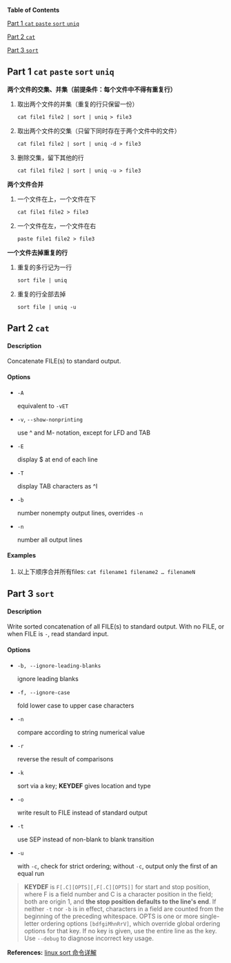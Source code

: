 **Table of Contents**

[Part 1 `cat` `paste` `sort` `uniq`](#part-1-cat-paste-sort-uniq)

[Part 2 `cat`](#part-2-cat)

[Part 3 `sort`](#part-3-sort)


## Part 1 `cat` `paste` `sort` `uniq`

**两个文件的交集、并集（前提条件：每个文件中不得有重复行）**

1. 取出两个文件的并集（重复的行只保留一份）

    ```
    cat file1 file2 | sort | uniq > file3
    ```

2. 取出两个文件的交集（只留下同时存在于两个文件中的文件）

    ```
    cat file1 file2 | sort | uniq -d > file3
    ```

3. 删除交集，留下其他的行

    ```
    cat file1 file2 | sort | uniq -u > file3
    ```

**两个文件合并**

1. 一个文件在上，一个文件在下

    ```
    cat file1 file2 > file3
    ```

2. 一个文件在左，一个文件在右

    ```
    paste file1 file2 > file3
    ```

**一个文件去掉重复的行**

1. 重复的多行记为一行

    ```
    sort file | uniq
    ```

2. 重复的行全部去掉

    ```
    sort file | uniq -u
    ```


## Part 2 `cat`

#### Description

Concatenate FILE(s) to standard output.

#### Options

- `-A`

    equivalent to `-vET`

- `-v`, `--show-nonprinting`

    use ^ and M- notation, except for LFD and TAB

- `-E`

    display $ at end of each line

- `-T`

    display TAB characters as ^I

- `-b`

    number nonempty output lines, overrides `-n`

- `-n`

    number all output lines

#### Examples

1. 以上下顺序合并所有files: `cat filename1 filename2 … filenameN`


## Part 3 `sort`

#### Description

Write sorted concatenation of all FILE(s) to standard output. With no FILE, or when FILE is `-`, read standard input.

#### Options

- `-b, --ignore-leading-blanks`

    ignore leading blanks

- `-f, --ignore-case`

    fold lower case to upper case characters

- `-n`

    compare according to string numerical value

- `-r`

    reverse the result of comparisons

- `-k`

    sort via a key; **KEYDEF** gives location and type

- `-o`

    write result to FILE instead of standard output

- `-t`

    use SEP instead of non-blank to blank transition

- `-u`

    with `-c`, check for strict ordering; without `-c`, output only the first of an equal run

> **KEYDEF** is `F[.C][OPTS][,F[.C][OPTS]]` for start and stop position, where F is a field number and C is a character position in the field; both are origin 1, and **the stop position defaults to the line's end**. If neither `-t` nor `-b` is in effect, characters in a field are counted from the beginning of the preceding whitespace. OPTS is one or more single-letter ordering options `[bdfgiMhnRrV]`, which override global ordering options for that key. If no key is given, use the entire line as the key. Use `--debug` to diagnose incorrect key usage.

**References:** [linux sort 命令详解](https://www.cnblogs.com/51linux/archive/2012/05/23/2515299.html)
